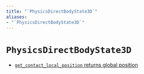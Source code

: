 ```yaml
---
title: "`PhysicsDirectBodyState3D`"
aliases:
- "`PhysicsDirectBodyState3D`"
---
```


# `PhysicsDirectBodyState3D`

- [`get_contact_local_position` returns global position](godot-physics-direct-body-state-3d-local-position-is-global.md)
